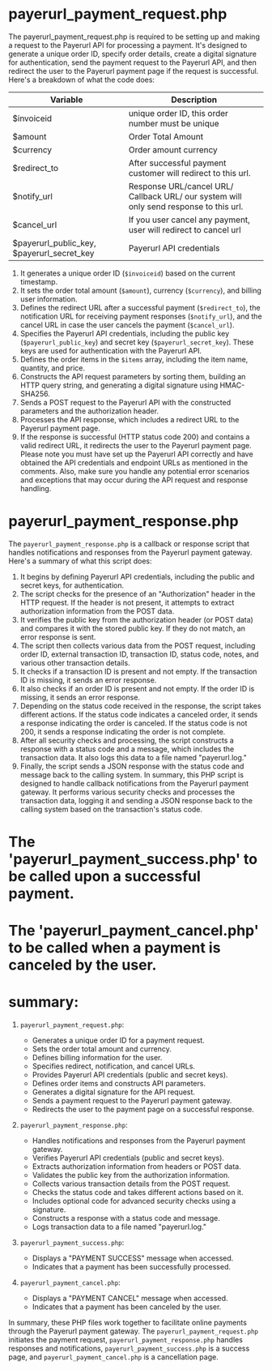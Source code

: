 # payerurl_payment_request.php
The payerurl_payment_request.php is required to be setting up and making a request to the Payerurl API for processing a payment. It's designed to generate a unique order ID, specify order details, create a digital signature for authentication, send the payment request to the Payerurl API, and then redirect the user to the Payerurl payment page if the request is successful.
Here's a breakdown of what the code does:

| Variable | Description |
| --- | --- |
| $invoiceid | unique order ID, this order number must be unique |
| $amount | Order Total Amount |
| $currency | Order amount currency |
| $redirect_to | After successful payment customer will redirect to this url. |
| $notify_url | Response URL/cancel URL/ Callback URL/ our system will only send response to this url. |
| $cancel_url | If you user cancel any payment, user will redirect to cancel url |
| $payerurl_public_key, $payerurl_secret_key | Payerurl API credentials|

1. It generates a unique order ID (`$invoiceid`) based on the current timestamp.
2. It sets the order total amount (`$amount`), currency (`$currency`), and billing user information.
3. Defines the redirect URL after a successful payment (`$redirect_to`), the notification URL for receiving payment responses (`$notify_url`), and the cancel URL in case the user cancels the payment (`$cancel_url`).
4. Specifies the Payerurl API credentials, including the public key (`$payerurl_public_key`) and secret key (`$payerurl_secret_key`). These keys are used for authentication with the Payerurl API.
5. Defines the order items in the `$items` array, including the item name, quantity, and price.
6. Constructs the API request parameters by sorting them, building an HTTP query string, and generating a digital signature using HMAC-SHA256.
7. Sends a POST request to the Payerurl API with the constructed parameters and the authorization header.
8. Processes the API response, which includes a redirect URL to the Payerurl payment page.
9. If the response is successful (HTTP status code 200) and contains a valid redirect URL, it redirects the user to the Payerurl payment page.
Please note you must have set up the Payerurl API correctly and have obtained the API credentials and endpoint URLs as mentioned in the comments. Also, make sure you handle any potential error scenarios and exceptions that may occur during the API request and response handling.

# payerurl_payment_response.php
The `payerurl_payment_response.php` is a callback or response script that handles notifications and responses from the Payerurl payment gateway. Here's a summary of what this script does:
1. It begins by defining Payerurl API credentials, including the public and secret keys, for authentication.
2. The script checks for the presence of an "Authorization" header in the HTTP request. If the header is not present, it attempts to extract authorization information from the POST data.
3. It verifies the public key from the authorization header (or POST data) and compares it with the stored public key. If they do not match, an error response is sent.
4. The script then collects various data from the POST request, including order ID, external transaction ID, transaction ID, status code, notes, and various other transaction details.
5. It checks if a transaction ID is present and not empty. If the transaction ID is missing, it sends an error response.
6. It also checks if an order ID is present and not empty. If the order ID is missing, it sends an error response.
7. Depending on the status code received in the response, the script takes different actions. If the status code indicates a canceled order, it sends a response indicating the order is canceled. If the status code is not 200, it sends a response indicating the order is not complete.
8. After all security checks and processing, the script constructs a response with a status code and a message, which includes the transaction data. It also logs this data to a file named "payerurl.log."
9. Finally, the script sends a JSON response with the status code and message back to the calling system.
In summary, this PHP script is designed to handle callback notifications from the Payerurl payment gateway. It performs various security checks and processes the transaction data, logging it and sending a JSON response back to the calling system based on the transaction's status code.

# The 'payerurl_payment_success.php' to be called upon a successful payment.
# The 'payerurl_payment_cancel.php' to be called when a payment is canceled by the user.

# summary:
1. `payerurl_payment_request.php`:
   - Generates a unique order ID for a payment request.
   - Sets the order total amount and currency.
   - Defines billing information for the user.
   - Specifies redirect, notification, and cancel URLs.
   - Provides Payerurl API credentials (public and secret keys).
   - Defines order items and constructs API parameters.
   - Generates a digital signature for the API request.
   - Sends a payment request to the Payerurl payment gateway.
   - Redirects the user to the payment page on a successful response.

2. `payerurl_payment_response.php`:
   - Handles notifications and responses from the Payerurl payment gateway.
   - Verifies Payerurl API credentials (public and secret keys).
   - Extracts authorization information from headers or POST data.
   - Validates the public key from the authorization information.
   - Collects various transaction details from the POST request.
   - Checks the status code and takes different actions based on it.
   - Includes optional code for advanced security checks using a signature.
   - Constructs a response with a status code and message.
   - Logs transaction data to a file named "payerurl.log."

3. `payerurl_payment_success.php`:
   - Displays a "PAYMENT SUCCESS" message when accessed.
   - Indicates that a payment has been successfully processed.

4. `payerurl_payment_cancel.php`:
   - Displays a "PAYMENT CANCEL" message when accessed.
   - Indicates that a payment has been canceled by the user.

In summary, these PHP files work together to facilitate online payments through the Payerurl payment gateway. 
The `payerurl_payment_request.php` initiates the payment request,
`payerurl_payment_response.php` handles responses and notifications, 
`payerurl_payment_success.php` is a success page, and `payerurl_payment_cancel.php` is a cancellation page.
 
